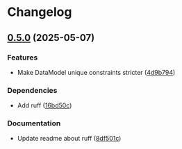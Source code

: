 # Changelog

## [0.5.0](https://github.com/City-of-Helsinki/django-orghierarchy/compare/django-orghierarchy-v0.4.0...django-orghierarchy-v0.5.0) (2025-05-07)


### Features

* Make DataModel unique constraints stricter ([4d9b794](https://github.com/City-of-Helsinki/django-orghierarchy/commit/4d9b794989d49b76b5c73e2663845634cb9ace24))


### Dependencies

* Add ruff ([16bd50c](https://github.com/City-of-Helsinki/django-orghierarchy/commit/16bd50c9cbff75dd6c11a7eb1a87ae562df410ce))


### Documentation

* Update readme about ruff ([8df501c](https://github.com/City-of-Helsinki/django-orghierarchy/commit/8df501c8ad17327e2e3a3d0854abe661963bb65f))
